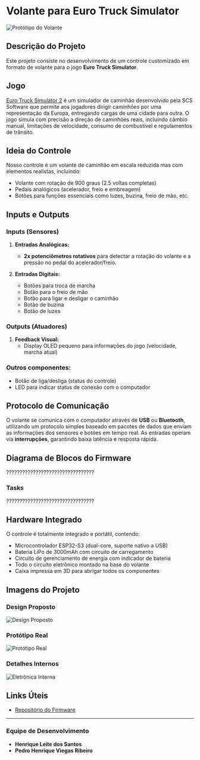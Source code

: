 # Volante para Euro Truck Simulator

![Protótipo do Volante](https://via.placeholder.com/800x400)

## Descrição do Projeto

Este projeto consiste no desenvolvimento de um controle customizado em formato de volante para o jogo **Euro Truck Simulator**.

## Jogo

[Euro Truck Simulator 2](https://eurotrucksimulator2.com/) é um simulador de caminhão desenvolvido pela SCS Software que permite aos jogadores dirigir caminhões por uma representação da Europa, entregando cargas de uma cidade para outra. O jogo simula com precisão a direção de caminhões reais, incluindo câmbio manual, limitações de velocidade, consumo de combustível e regulamentos de trânsito.

## Ideia do Controle

Nosso controle é um volante de caminhão em escala reduzida mas com elementos realistas, incluindo:

- Volante com rotação de 900 graus (2.5 voltas completas)
- Pedais analógicos (acelerador, freio e embreagem)
- Botões para funções essenciais como luzes, buzina, freio de mão, etc.

## Inputs e Outputs

### Inputs (Sensores)

1. **Entradas Analógicas:**
   - **2x potenciômetros rotativos** para detectar a rotação do volante e a pressão no pedal do acelerador/freio.

2. **Entradas Digitais:**
   - Botões para troca de marcha
   - Botão para o freio de mão
   - Botão para ligar e desligar o caminhão
   - Botão de buzina
   - Botão de luzes

### Outputs (Atuadores)

1. **Feedback Visual:**
   - Display OLED pequeno para informações do jogo (velocidade, marcha atual)


### Outros componentes:
   - Botão de liga/desliga (status do controle)
   - LED para indicar status de conexão com o computador

## Protocolo de Comunicação

O volante se comunica com o computador através de **USB** ou **Bluetooth**, utilizando um protocolo simples baseado em pacotes de dados que enviam as informações dos sensores e botões em tempo real. As entradas operam via **interrupções**, garantindo baixa latência e resposta rápida.

## Diagrama de Blocos do Firmware

?????????????????????????????????

### Tasks

?????????????????????????????????

## Hardware Integrado

O controle é totalmente integrado e portátil, contendo:

- Microcontrolador ESP32-S3 (dual-core, suporte nativo a USB)
- Bateria LiPo de 3000mAh com circuito de carregamento
- Circuito de gerenciamento de energia com indicador de bateria
- Todo o circuito eletrônico montado na base do volante
- Caixa impressa em 3D para abrigar todos os componentes

## Imagens do Projeto

### Design Proposto
![Design Proposto](https://via.placeholder.com/800x600)

### Protótipo Real
![Protótipo Real](https://via.placeholder.com/800x600)

### Detalhes Internos
![Eletrônica Interna](https://via.placeholder.com/800x600)

## Links Úteis

- [Repositório do Firmware](google.com)


---
### Equipe de Desenvolvimento
- **Henrique Leite dos Santos**
- **Pedro Henrique Viegas Ribeiro**
